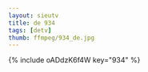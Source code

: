 ```yaml
--- 
layout: sieutv
title: de 934
tags: [detv]
thumb: ffmpeg/934_de.jpg
---
```

{% include oADdzK6f4W key="934" %} 
